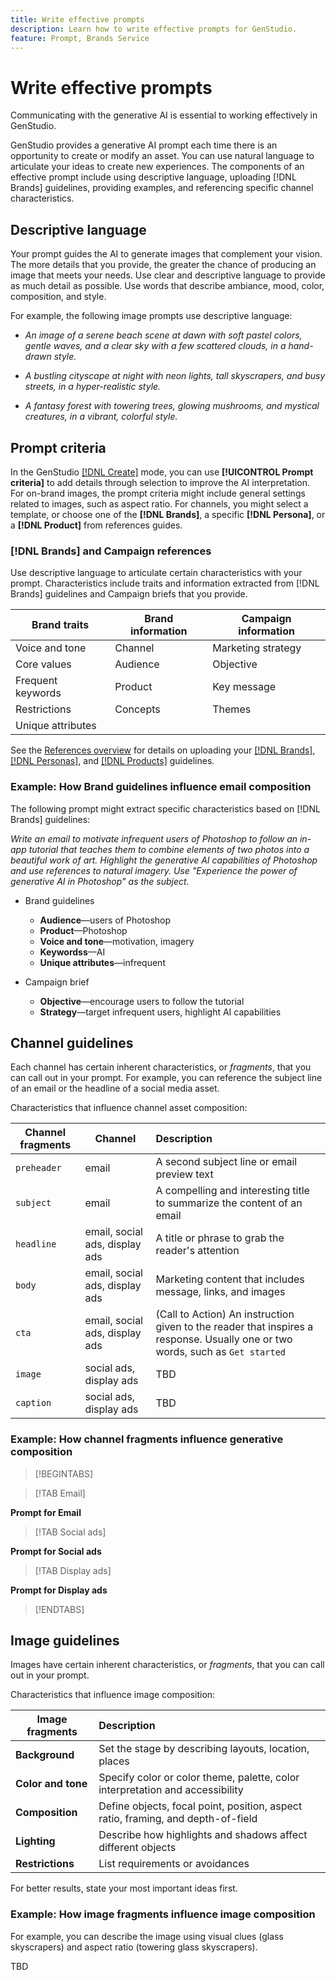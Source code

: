 ```yaml
---
title: Write effective prompts
description: Learn how to write effective prompts for GenStudio.
feature: Prompt, Brands Service
---
```


# Write effective prompts

Communicating with the generative AI is essential to working effectively in GenStudio.

GenStudio provides a generative AI prompt each time there is an opportunity to create or modify an asset. You can use natural language to articulate your ideas to create new experiences. The components of an effective prompt include using descriptive language, uploading [!DNL Brands] guidelines, providing examples, and referencing specific channel characteristics.

## Descriptive language

Your prompt guides the AI to generate images that complement your vision. The more details that you provide, the greater the chance of producing an image that meets your needs. Use clear and descriptive language to provide as much detail as possible. Use words that describe ambiance, mood, color, composition, and style.

For example, the following image prompts use descriptive language:

- _An image of a serene beach scene at dawn with soft pastel colors, gentle waves, and a clear sky with a few scattered clouds, in a hand-drawn style._

- _A bustling cityscape at night with neon lights, tall skyscrapers, and busy streets, in a hyper-realistic style._

- _A fantasy forest with towering trees, glowing mushrooms, and mystical creatures, in a vibrant, colorful style._

## Prompt criteria

In the GenStudio [[!DNL Create]](./create/overview.md) mode, you can use **[!UICONTROL Prompt criteria]** to add details through selection to improve the AI interpretation. For on-brand images, the prompt criteria might include general settings related to images, such as aspect ratio. For channels, you might select a template, or choose one of the **[!DNL Brands]**, a specific **[!DNL Persona]**, or a **[!DNL Product]** from references guides.

### [!DNL Brands] and Campaign references

Use descriptive language to articulate certain characteristics with your prompt. Characteristics include traits and information extracted from [!DNL Brands] guidelines and Campaign briefs that you provide.

| Brand traits     | Brand information | Campaign information |
| ---------------- | ----------------- | -------------------- |
| Voice and tone   | Channel           | Marketing strategy   |
| Core values      | Audience          | Objective            |
| Frequent keywords | Product          | Key message          |
| Restrictions     | Concepts          | Themes               |
| Unique attributes | | |

See the [References overview](./references/overview.md) for details on uploading your [[!DNL Brands]](../user-guide/references/brands.md), [[!DNL Personas]](../user-guide/references/personas.md), and [[!DNL Products]](../user-guide/references/products.md) guidelines.

### Example: How Brand guidelines influence email composition

The following prompt might extract specific characteristics based on [!DNL Brands] guidelines:

_Write an email to motivate infrequent users of Photoshop to follow an in-app tutorial that teaches them to combine elements of two photos into a beautiful work of art. Highlight the generative AI capabilities of Photoshop and use references to natural imagery. Use "Experience the power of generative AI in Photoshop" as the subject._

- Brand guidelines

  - **Audience**—users of Photoshop
  - **Product**—Photoshop
  - **Voice and tone**—motivation, imagery
  - **Keywordss**—AI
  - **Unique attributes**—infrequent

- Campaign brief

  - **Objective**—encourage users to follow the tutorial
  - **Strategy**—target infrequent users, highlight AI capabilities

## Channel guidelines

Each channel has certain inherent characteristics, or _fragments_, that you can call out in your prompt. For example, you can reference the subject line of an email or the headline of a social media asset.

Characteristics that influence channel asset composition:

| Channel fragments | Channel | Description |
| ----------------| --------- | :---------- |
| `preheader`     | email | A second subject line or email preview text |
| `subject`       | email | A compelling and interesting title to summarize the content of an email |
| `headline`      | email, social ads, display ads | A title or phrase to grab the reader's attention |
| `body`          | email, social ads, display ads | Marketing content that includes message, links, and images |
| `cta`           | email, social ads, display ads | (Call to Action) An instruction given to the reader that inspires a response. Usually one or two words, such as `Get started` |
| `image`         | social ads, display ads | TBD |
| `caption`       | social ads, display ads | TBD |

### Example: How channel fragments influence generative composition

>[!BEGINTABS]

>[!TAB Email]

**Prompt for Email**

>[!TAB Social ads]

**Prompt for Social ads**

>[!TAB Display ads]

**Prompt for Display ads**

>[!ENDTABS]

## Image guidelines

Images have certain inherent characteristics, or _fragments_, that you can call out in your prompt.

Characteristics that influence image composition:

| Image fragments    | Description |
| ------------------ | :---------- |
| **Background**     | Set the stage by describing layouts, location, places |
| **Color and tone** | Specify color or color theme, palette, color interpretation and accessibility |
| **Composition**    | Define objects, focal point, position, aspect ratio, framing, and depth-of-field |
| **Lighting**       | Describe how highlights and shadows affect different objects|
| **Restrictions**   | List requirements or avoidances |

For better results, state your most important ideas first.

### Example: How image fragments influence image composition

For example, you can describe the image using visual clues (glass skyscrapers) and aspect ratio (towering glass skyscrapers).

TBD
